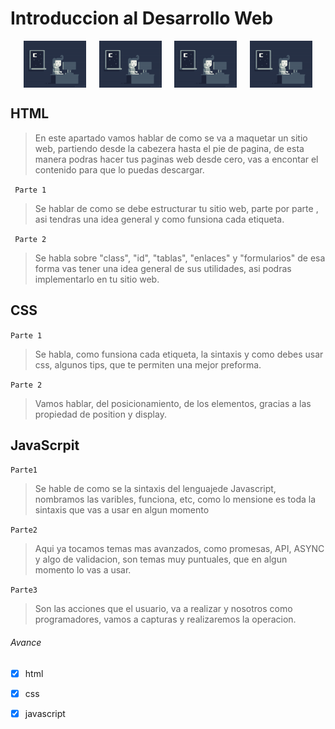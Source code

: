 # Introduccion al Desarrollo Web
<div style="display: flex; justify-content: space-evenly; margin-bottom: 25px;">
  <img src="img/programacion.gif" width=100px>
  <img src="img/programacion.gif" width=100px>
  <img src="img/programacion.gif" width=100px>
  <img src="img/programacion.gif" width=100px>
</div>

## HTML

>  En este apartado vamos hablar de como se va a maquetar un sitio web, partiendo desde la cabezera hasta el pie de pagina, de esta manera podras hacer tus paginas web desde cero, vas a encontar el contenido para que lo puedas descargar.

` Parte 1`

> Se  hablar de como se debe estructurar tu sitio web, parte por parte , asi tendras una idea general y como funsiona cada etiqueta.

` Parte 2`

> Se habla sobre "class", "id", "tablas", "enlaces" y "formularios" de esa forma vas tener una idea general de sus utilidades, asi podras implementarlo en tu sitio web.

## CSS

`Parte 1`

> Se habla, como funsiona cada etiqueta, la sintaxis y como debes usar css, algunos tips, que te permiten una mejor preforma.

`Parte 2`

> Vamos hablar, del posicionamiento, de los elementos, gracias a las propiedad de position y display.
## JavaScrpit

`Parte1`

> Se hable de como se la sintaxis del lenguajede Javascript, nombramos las varibles, funciona, etc, como lo mensione es toda la sintaxis que vas a usar en algun momento

`Parte2`

>Aqui ya tocamos temas mas avanzados, como promesas, API, ASYNC y algo de validacion, son temas muy puntuales, que en algun momento lo vas a usar. 

`Parte3`

> Son las acciones que el usuario, va a realizar y nosotros como programadores, vamos a capturas y realizaremos la operacion.


######  Avance

* [x] html
* [x] css
* [x] javascript



